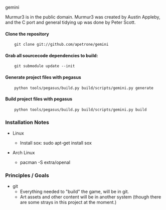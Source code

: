 gemini


Murmur3 is in the public domain. Murmur3 was created by Austin Appleby, and the C port and general tidying up was done by Peter Scott.


#### Clone the repository

		git clone git://github.com/apetrone/gemini

#### Grab all sourcecode dependencies to build:

		git submodule update --init

#### Generate project files with pegasus

		python tools/pegasus/build.py build/scripts/gemini.py generate

#### Build project files with pegasus

		python tools/pegasus/build.py build/scripts/gemini.py build


### Installation Notes

* Linux
	* Install sox: sudo apt-get install sox



* Arch Linux
	* pacman -S extra/openal


### Principles / Goals
* git
	* Everything needed to "build" the game, will be in git.
	* Art assets and other content will be in another system (though there are some strays in this project at the moment.)
